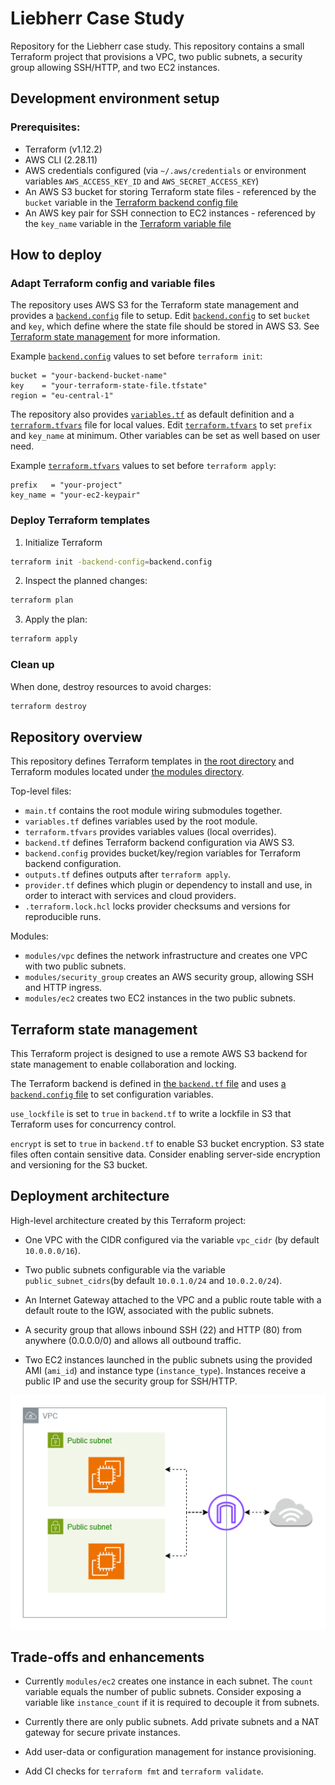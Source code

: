 # Liebherr Case Study

Repository for the Liebherr case study. This repository contains a small Terraform project that provisions a VPC, two public subnets, a security group allowing SSH/HTTP, and two EC2 instances.

## Development environment setup

### Prerequisites:

- Terraform (v1.12.2)
- AWS CLI (2.28.11)
- AWS credentials configured (via `~/.aws/credentials` or environment variables `AWS_ACCESS_KEY_ID` and `AWS_SECRET_ACCESS_KEY`)
- An AWS S3 bucket for storing Terraform state files - referenced by the `bucket` variable in the [Terraform backend config file](./backend.config)
- An AWS key pair for SSH connection to EC2 instances - referenced by the `key_name` variable in the [Terraform variable file](./terraform.tfvars)

## How to deploy

### Adapt Terraform config and variable files

The repository uses AWS S3 for the Terraform state management and provides a [`backend.config`](./backend.config) file to setup.
Edit [`backend.config`](./backend.config) to set `bucket` and `key`, which define where the state file should be stored in AWS S3.
See [Terraform state management](#terraform-state-management) for more information.

Example [`backend.config`](./backend.config) values to set before `terraform init`:

```hcl
bucket = "your-backend-bucket-name"
key    = "your-terraform-state-file.tfstate"
region = "eu-central-1"
```

The repository also provides [`variables.tf`](./variables.tf) as default definition and a [`terraform.tfvars`](./terraform.tfvars) file for local values.
Edit [`terraform.tfvars`](./terraform.tfvars) to set `prefix` and `key_name` at minimum.
Other variables can be set as well based on user need.

Example [`terraform.tfvars`](./terraform.tfvars) values to set before `terraform apply`:

```hcl
prefix   = "your-project"
key_name = "your-ec2-keypair"
```

### Deploy Terraform templates

1. Initialize Terraform

```bash
terraform init -backend-config=backend.config
```

2. Inspect the planned changes:

```bash
terraform plan
```

3. Apply the plan:

```bash
terraform apply
```

### Clean up

When done, destroy resources to avoid charges:

```bash
terraform destroy
```

## Repository overview

This repository defines Terraform templates in [the root directory](./) and Terraform modules located under [the modules directory](./modules/).

Top-level files:

- `main.tf` contains the root module wiring submodules together.
- `variables.tf` defines variables used by the root module.
- `terraform.tfvars` provides variables values (local overrides).
- `backend.tf` defines Terraform backend configuration via AWS S3.
- `backend.config` provides bucket/key/region variables for Terraform backend configuration.
- `outputs.tf` defines outputs after `terraform apply`.
- `provider.tf` defines which plugin or dependency to install and use, in order to interact with services and cloud providers.
- `.terraform.lock.hcl` locks provider checksums and versions for reproducible runs.

Modules:

- `modules/vpc` defines the network infrastructure and creates one VPC with two public subnets.
- `modules/security_group` creates an AWS security group, allowing SSH and HTTP ingress.
- `modules/ec2` creates two EC2 instances in the two public subnets.

## Terraform state management

This Terraform project is designed to use a remote AWS S3 backend for state management to enable collaboration and locking.

The Terraform backend is defined in [the `backend.tf` file](./backend.tf) and uses [a `backend.config` file](./backend.config) to set configuration variables.

`use_lockfile` is set to `true` in `backend.tf` to write a lockfile in S3 that Terraform uses for concurrency control.

`encrypt` is set to `true` in `backend.tf` to enable S3 bucket encryption.
S3 state files often contain sensitive data.
Consider enabling server-side encryption and versioning for the S3 bucket.

## Deployment architecture

High-level architecture created by this Terraform project:

- One VPC with the CIDR configured via the variable `vpc_cidr` (by default `10.0.0.0/16`).

- Two public subnets configurable via the variable `public_subnet_cidrs`(by default `10.0.1.0/24` and `10.0.2.0/24`).

- An Internet Gateway attached to the VPC and a public route table with a default route to the IGW, associated with the public subnets.

- A security group that allows inbound SSH (22) and HTTP (80) from anywhere (0.0.0.0/0) and allows all outbound traffic.

- Two EC2 instances launched in the public subnets using the provided AMI (`ami_id`) and instance type (`instance_type`). Instances receive a public IP and use the security group for SSH/HTTP.

![Architecture Diagram](./images/architecture.png)

## Trade-offs and enhancements

- Currently `modules/ec2` creates one instance in each subnet. The `count` variable equals the number of public subnets. Consider exposing a variable like `instance_count` if it is required to decouple it from subnets.

- Currently there are only public subnets. Add private subnets and a NAT gateway for secure private instances.

- Add user-data or configuration management for instance provisioning.

- Add CI checks for `terraform fmt` and `terraform validate`.
